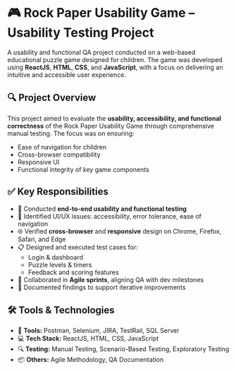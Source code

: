 # 🎮 Rock Paper Usability Game – Usability Testing Project

A usability and functional QA project conducted on a web-based educational puzzle game designed for children. The game was developed using **ReactJS**, **HTML**, **CSS**, and **JavaScript**, with a focus on delivering an intuitive and accessible user experience.


## 🔍 Project Overview

This project aimed to evaluate the **usability, accessibility, and functional correctness** of the Rock Paper Usability Game through comprehensive manual testing. The focus was on ensuring:
- Ease of navigation for children
- Cross-browser compatibility
- Responsive UI
- Functional integrity of key game components


## ✅ Key Responsibilities

- 🧪 Conducted **end-to-end usability and functional testing**
- 🎯 Identified UI/UX issues: accessibility, error tolerance, ease of navigation
- 🌐 Verified **cross-browser** and **responsive** design on Chrome, Firefox, Safari, and Edge
- 📋 Designed and executed test cases for:
  - Login & dashboard
  - Puzzle levels & timers
  - Feedback and scoring features
- 🔄 Collaborated in **Agile sprints**, aligning QA with dev milestones
- 📝 Documented findings to support iterative improvements



## 🛠️ Tools & Technologies

- 🧰 **Tools:** Postman, Selenium, JIRA, TestRail, SQL Server  
- 💻 **Tech Stack:** ReactJS, HTML, CSS, JavaScript  
- 🔍 **Testing:** Manual Testing, Scenario-Based Testing, Exploratory Testing  
- 📦 **Others:** Agile Methodology, QA Documentation
